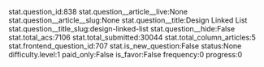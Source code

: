 stat.question_id:838
stat.question__article__live:None
stat.question__article__slug:None
stat.question__title:Design Linked List
stat.question__title_slug:design-linked-list
stat.question__hide:False
stat.total_acs:7106
stat.total_submitted:30044
stat.total_column_articles:5
stat.frontend_question_id:707
stat.is_new_question:False
status:None
difficulty.level:1
paid_only:False
is_favor:False
frequency:0
progress:0
